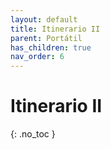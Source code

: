 ```yaml
---
layout: default
title: Itinerario II
parent: Portátil
has_children: true
nav_order: 6
---
```


# Itinerario II
{: .no_toc }

